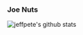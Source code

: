 ### Joe Nuts
![jeffpete's github stats](https://github-readme-stats.vercel.app/api?username=jeffpete&show_icons=true&include_all_commits=true)


